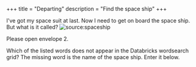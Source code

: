 +++
title = "Departing"
description = "Find the space ship"
+++


I've got my space suit at last. Now I need to get on board the space ship. But what is it called? 
![source:spaceship](./../../images/Site/Escape-Room/spaceship.png)

Please open envelope 2.

Which of the listed words does not appear in the Databricks wordsearch grid?
The missing word is the name of the space ship.
Enter it below.